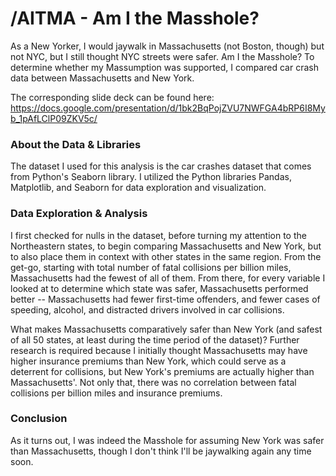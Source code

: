 # /AITMA - Am I the Masshole?

As a New Yorker, I would jaywalk in Massachusetts (not Boston, though) but not NYC, but I still thought NYC streets were safer. Am I the Masshole? To determine whether my Massumption was supported, I compared car crash data between Massachusetts and New York.

The corresponding slide deck can be found here: https://docs.google.com/presentation/d/1bk2BqPojZVU7NWFGA4bRP6I8Myb_1pAfLClP09ZKV5c/

### About the Data & Libraries

The dataset I used for this analysis is the car crashes dataset that comes from Python's Seaborn library. I utilized the Python libraries Pandas, Matplotlib, and Seaborn for data exploration and visualization.

### Data Exploration & Analysis

I first checked for nulls in the dataset, before turning my attention to the Northeastern states, to begin comparing Massachusetts and New York, but to also place them in context with other states in the same region. From the get-go, starting with total number of fatal collisions per billion miles, Massachusetts had the fewest of all of them. From there, for every variable I looked at to determine which state was safer, Massachusetts performed better -- Massachusetts had fewer first-time offenders, and fewer cases of speeding, alcohol, and distracted drivers involved in car collisions. 

What makes Massachusetts comparatively safer than New York (and safest of all 50 states, at least during the time period of the dataset)? Further research is required because I initially thought Massachusetts may have higher insurance premiums than New York, which could serve as a deterrent for collisions, but New York's premiums are actually higher than Massachusetts'. Not only that, there was no correlation between fatal collisions per billion miles and insurance premiums.

### Conclusion

As it turns out, I was indeed the Masshole for assuming New York was safer than Massachusetts, though I don't think I'll be jaywalking again any time soon.
